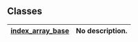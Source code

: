 ## Classes

| [index_array_base](./index_array_base/README.md) | No description. |
| :--- | :--- |

